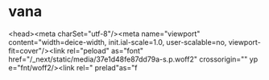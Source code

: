 # vana
&lt;head>&lt;meta charSet="utf-8"/>&lt;meta name="viewport" content="width=deice-width, init.ial-scale=1.0, user-scalable=no, viewport-fit=cover"/>&lt;link rel="peload" as="font" href="/_next/static/media/37e1d48fe87dd79a-s.p.woff2" crossorigin="" yp 
e="fnt/woff2/>&lt;link rel=" prelad"as="f
